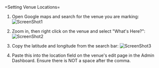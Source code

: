 =Setting Venue Locations=

1. Open Google maps and search for the venue you are marking:
   ![ScreenShot1](/images/help/maps/screen1.png)

2. Zoom in, then right click on the venue and select "What's Here?":
   ![ScreenShot2](/images/help/maps/screen2.png)

3. Copy the latitude and longitude from the search bar:
   ![ScreenShot3](/images/help/maps/screen3.png)

4. Paste this into the location field on the venue's edit page in the Admin Dashboard. Ensure there is NOT a space after the comma.
